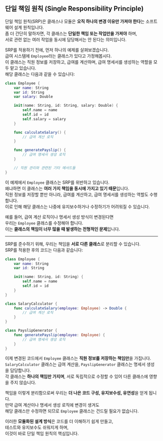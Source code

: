## 단일 책임 원칙 (Single Responsibility Principle)

단일 책임 원칙(SRP)은 클래스나 모듈은 **오직 하나의 변경 이유만 가져야 한다**는 소프트웨어 설계 원칙입니다.  
좀 더 간단히 말하자면, 각 클래스는 **단일한 책임 또는 작업만을 가져야** 하며,  
서로 관련 없는 여러 작업을 동시에 담당해서는 안 된다는 의미입니다.

SRP를 적용하기 전에, 먼저 하나의 예제를 살펴보겠습니다.  
급여 시스템에 `Employee`라는 클래스가 있다고 가정해봅시다.  
이 클래스는 직원 정보를 저장하고, 급여를 계산하며, 급여 명세서를 생성하는 역할을 모두 맡고 있습니다.  
해당 클래스는 다음과 같을 수 있습니다:

```swift
class Employee {
    var name: String
    var id: String
    var salary: Double

    init(name: String, id: String, salary: Double) {
        self.name = name
        self.id = id
        self.salary = salary
    }

    func calculateSalary() {
        // 급여 계산 로직
    }

    func generatePayslip() {
        // 급여 명세서 생성 로직
    }

    // 직원 관리와 관련된 기타 메서드들
}
```

이 예제에서 `Employee` 클래스는 SRP를 위반하고 있습니다.  
왜냐하면 이 클래스는 **여러 가지 책임을 동시에 가지고 있기 때문**입니다.  
직원 정보를 저장할 뿐만 아니라, 급여를 계산하고, 급여 명세서를 생성하는 역할도 수행합니다.  
이로 인해 해당 클래스는 나중에 유지보수하거나 수정하기가 어려워질 수 있습니다.

예를 들어, 급여 계산 로직이나 명세서 생성 방식이 변경된다면  
우리는 `Employee` 클래스를 수정해야 합니다.  
이는 **클래스의 책임이 너무 많을 때 발생하는 전형적인 문제**입니다.

---

SRP를 준수하기 위해, 우리는 책임을 **서로 다른 클래스**로 분리할 수 있습니다.  
SRP를 적용한 후의 코드는 다음과 같습니다:

```swift
class Employee {
    var name: String
    var id: String

    init(name: String, id: String) {
        self.name = name
        self.id = id
    }
}

class SalaryCalculator {
    func calculateSalary(employee: Employee) -> Double {
        // 급여 계산 로직
    }
}

class PayslipGenerator {
    func generatePayslip(employee: Employee) {
        // 급여 명세서 생성 로직
    }
}
```

이제 변경된 코드에서 `Employee` 클래스는 **직원 정보를 저장하는 책임만**을 가집니다.  
`SalaryCalculator` 클래스는 급여 계산을, `PayslipGenerator` 클래스는 명세서 생성을 담당합니다.  
각 클래스는 **하나의 책임만 가지며**, 서로 독립적으로 수정할 수 있어 다른 클래스에 영향을 주지 않습니다.

책임을 이렇게 분리함으로써 우리는 **더 나은 코드 구성, 유지보수성, 유연성**을 얻게 됩니다.  
만약 급여 계산이나 명세서 생성 로직에 변경이 생겨도  
해당 클래스만 수정하면 되므로 `Employee` 클래스는 건드릴 필요가 없습니다.

이러한 **모듈화된 설계 방식**은 코드를 더 이해하기 쉽게 만들고,  
테스트와 유지보수도 쉬워지게 하며,  
이것이 바로 단일 책임 원칙의 핵심입니다.
